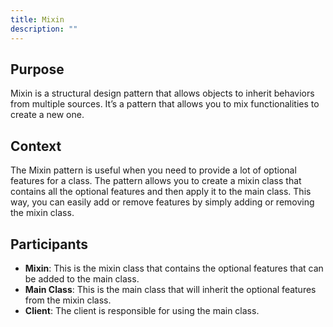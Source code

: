```yaml
---
title: Mixin
description: ""
---
```


## Purpose

Mixin is a structural design pattern that allows objects to inherit behaviors from multiple sources. It’s a pattern that allows you to mix functionalities to create a new one.

## Context

The Mixin pattern is useful when you need to provide a lot of optional features for a class. The pattern allows you to create a mixin class that contains all the optional features and then apply it to the main class. This way, you can easily add or remove features by simply adding or removing the mixin class.



## Participants

- **Mixin**: This is the mixin class that contains the optional features that can be added to the main class.
- **Main Class**: This is the main class that will inherit the optional features from the mixin class.
- **Client**: The client is responsible for using the main class.


